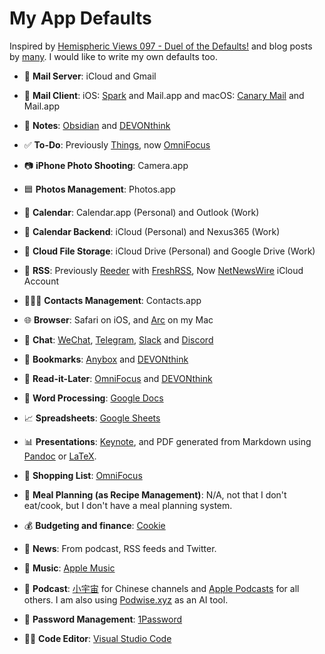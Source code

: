 # My App Defaults

Inspired by [Hemispheric Views 097 - Duel of the Defaults!](https://listen.hemisphericviews.com/097) and blog posts by [many](https://defaults.rknight.me/). I would like to write my own defaults too.

- 📮 **Mail Server**: iCloud and Gmail

- 📨 **Mail Client**: iOS: [Spark](https://sparkmailapp.com/) and Mail.app and macOS: [Canary Mail](https://canarymail.io/) and Mail.app

- 📝 **Notes**: [Obsidian](https://obsidian.md/) and [DEVONthink](https://www.devontechnologies.com/apps/devonthink)

- ✅ **To-Do**: Previously [Things](https://culturedcode.com/things/), now [OmniFocus](https://www.omnigroup.com/omnifocus/)

- 📷 **iPhone Photo Shooting**: Camera.app

- 🟦 **Photos Management**: Photos.app

- 📆 **Calendar**: Calendar.app (Personal) and Outlook (Work)

- 📅 **Calendar Backend**: iCloud (Personal) and Nexus365 (Work)

- 📁 **Cloud File Storage**: iCloud Drive (Personal) and Google Drive (Work)

- 📖 **RSS**: Previously [Reeder](https://www.reederapp.com/) with [FreshRSS](https://www.freshrss.org/), Now [NetNewsWire](https://netnewswire.com/) iCloud Account

- 🙍🏻‍♂️ **Contacts Management**: Contacts.app

- 🌐 **Browser**: Safari on iOS, and [Arc](https://arc.net/) on my Mac

- 💬 **Chat**: [WeChat](https://weixin.qq.com/), [Telegram](https://telegram.org/), [Slack](https://slack.com/) and [Discord](https://discord.com/)

- 🔖 **Bookmarks**: [Anybox](https://anybox.app/) and [DEVONthink](https://www.devontechnologies.com/apps/devonthink)

- 📑 **Read-it-Later**: [OmniFocus](https://www.omnigroup.com/omnifocus/) and [DEVONthink](https://www.devontechnologies.com/apps/devonthink)

- 📜 **Word Processing**: [Google Docs](https://www.google.com/docs/about/)

- 📈 **Spreadsheets**:  [Google Sheets](https://www.google.com/sheets/about/)

- 📊 **Presentations**: [Keynote](https://www.apple.com/keynote/), and PDF generated from Markdown using [Pandoc](https://pandoc.org) or [LaTeX](https://latex-project.org).

- 🛒 **Shopping List**: [OmniFocus](https://www.omnigroup.com/omnifocus/)

- 🍴 **Meal Planning (as Recipe Management)**: N/A, not that I don't eat/cook, but I don't have a meal planning system.

- 💰 **Budgeting and finance**: [Cookie](https://apps.apple.com/gb/app/cookie-%E8%AE%B0%E8%B4%A6-money-manager/id1559943673)

- 📰 **News**: From podcast, RSS feeds and Twitter.

- 🎵 **Music**: [Apple Music](https://www.apple.com/apple-music/) 

- 🎤 **Podcast**: [小宇宙](https://apps.apple.com/gb/app/%E5%B0%8F%E5%AE%87%E5%AE%99-%E4%B8%80%E8%B5%B7%E5%90%AC%E6%92%AD%E5%AE%A2/id1488894313) for Chinese channels and [Apple Podcasts](https://www.apple.com/apple-podcasts/) for all others. I am also using [Podwise.xyz](https://podwise.xyz/) as an AI tool.

- 🔐 **Password Management**: [1Password](https://1password.com/)

- 🧑‍💻 **Code Editor**: [Visual Studio Code](https://code.visualstudio.com/)
